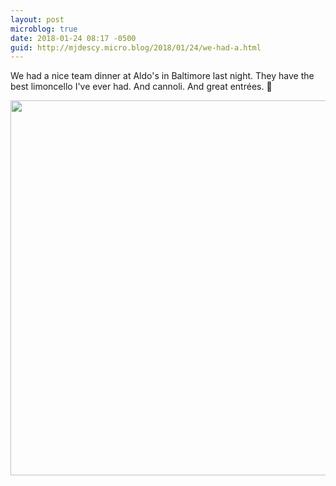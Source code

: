 ```yaml
---
layout: post
microblog: true
date: 2018-01-24 08:17 -0500
guid: http://mjdescy.micro.blog/2018/01/24/we-had-a.html
---
```

We had a nice team dinner at Aldo's in Baltimore last night. They have the best limoncello I've ever had. And cannoli. And great entrées. 🍴 

<img src="http://mjdescy.micro.blog/uploads/2018/4d3e01d00c.jpg" width="599" height="600" />
